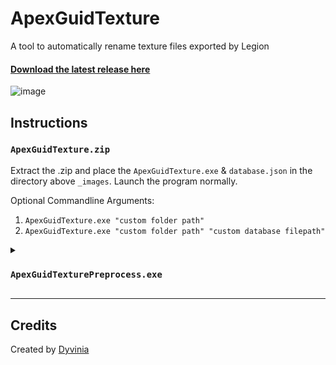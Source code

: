 # ApexGuidTexture
A tool to automatically rename texture files exported by Legion

#### [Download the latest release here](https://github.com/Dyvinia/ApexGuidTexture/releases)
![image](https://i.imgur.com/0Klqiz7.png)


## Instructions

### `ApexGuidTexture.zip`
Extract the .zip and place the `ApexGuidTexture.exe` & `database.json` in the directory above `_images`. Launch the program normally.

Optional Commandline Arguments:

1. `ApexGuidTexture.exe "custom folder path"`
2. `ApexGuidTexture.exe "custom folder path" "custom database filepath"`

<details>
  <summary>
    <h3><code>ApexGuidTexturePreprocess.exe</code></h3>
  </summary>
  <p>
    &nbsp;&nbsp;&nbsp;&nbsp; Only needed if you plan on generating the database.json file yourself
  </p>
  <p>
    &nbsp;&nbsp;&nbsp;&nbsp; Launch the program and select the folder with the RSON files.
    <br>
    &nbsp;&nbsp;&nbsp;&nbsp; Click the <code>Process RSON</code> button to generate a <code>database.json</code> file
    <br>
    &nbsp;&nbsp;&nbsp;&nbsp; The program will alert you when completed and open the output folder
  </p>
  
</details>

___

## Credits
Created by [Dyvinia](https://twitter.com/Dyvinia)
